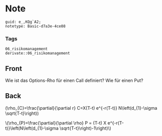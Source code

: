 # Note
```
guid: e_,KQg`A2;
notetype: Basic-d7a3e-4ce08
```

### Tags
```
06_risikomanagement
derivate::06_risikomanagement
```

## Front
Wie ist das Options-Rho für einen Call definiert? Wie für einen Put?

## Back
\(\rho_{C}=\frac{\partial}{\partial r} C=X(T-t) e^{-r(T-t)}
N\left(d_{1}-\sigma \sqrt{T-t}\right)\)
<div>
  \(\rho_{P}=\frac{\partial}{\partial \rho} P = (T-t) X
  e^{-r(T-t)}\left(N\left(d_{1}-\sigma \sqrt{T-t}\right)-1\right)\)
</div>
